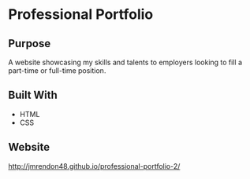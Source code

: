# Professional Portfolio

## Purpose
A website showcasing my skills and talents to employers looking to fill a part-time or full-time position.

## Built With
* HTML
* CSS

## Website
http://jmrendon48.github.io/professional-portfolio-2/